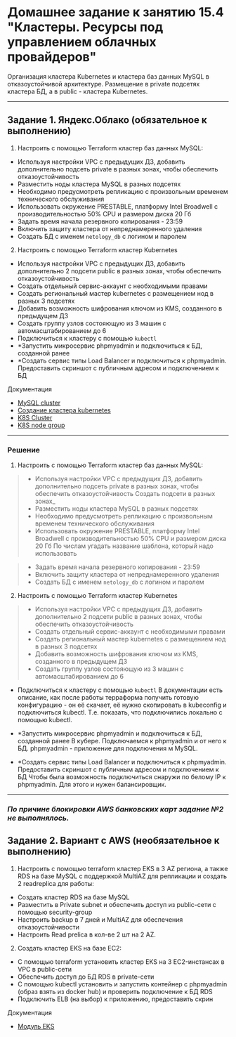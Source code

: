 # Домашнее задание к занятию 15.4 "Кластеры. Ресурсы под управлением облачных провайдеров"

Организация кластера Kubernetes и кластера баз данных MySQL в отказоустойчивой архитектуре.
Размещение в private подсетях кластера БД, а в public - кластера Kubernetes.

---

## Задание 1. Яндекс.Облако (обязательное к выполнению)

1. Настроить с помощью Terraform кластер баз данных MySQL:
- Используя настройки VPC с предыдущих ДЗ, добавить дополнительно подсеть private в разных зонах, чтобы обеспечить отказоустойчивость
- Разместить ноды кластера MySQL в разных подсетях
- Необходимо предусмотреть репликацию с произвольным временем технического обслуживания
- Использовать окружение PRESTABLE, платформу Intel Broadwell с производительностью 50% CPU и размером диска 20 Гб
- Задать время начала резервного копирования - 23:59
- Включить защиту кластера от непреднамеренного удаления
- Создать БД с именем `netology_db` с логином и паролем

2. Настроить с помощью Terraform кластер Kubernetes
- Используя настройки VPC с предыдущих ДЗ, добавить дополнительно 2 подсети public в разных зонах, чтобы обеспечить отказоустойчивость
- Создать отдельный сервис-аккаунт с необходимыми правами
- Создать региональный мастер kubernetes с размещением нод в разных 3 подсетях
- Добавить возможность шифрования ключом из KMS, созданного в предыдущем ДЗ
- Создать группу узлов состояющую из 3 машин с автомасштабированием до 6
- Подключиться к кластеру с помощью `kubectl`
- *Запустить микросервис phpmyadmin и подключиться к БД, созданной ранее
- *Создать сервис типы Load Balancer и подключиться к phpmyadmin. Предоставить скриншот с публичным адресом и подключением к БД

Документация
- [MySQL cluster](https://registry.terraform.io/providers/yandex-cloud/yandex/latest/docs/resources/mdb_mysql_cluster)
- [Создание кластера kubernetes](https://cloud.yandex.ru/docs/managed-kubernetes/operations/kubernetes-cluster/kubernetes-cluster-create)
- [K8S Cluster](https://registry.terraform.io/providers/yandex-cloud/yandex/latest/docs/resources/kubernetes_cluster)
- [K8S node group](https://registry.terraform.io/providers/yandex-cloud/yandex/latest/docs/resources/kubernetes_node_group)


--- 

### Решение

1. Настроить с помощью Terraform кластер баз данных MySQL:
> - Используя настройки VPC с предыдущих ДЗ, добавить дополнительно подсеть private в разных зонах, чтобы обеспечить отказоустойчивость
> Создать подсети в разных зонах_
> - Разместить ноды кластера MySQL в разных подсетях
> - Необходимо предусмотреть репликацию с произвольным временем технического обслуживания
>- Использовать окружение PRESTABLE, платформу Intel Broadwell с производительностью 50% CPU и размером диска 20 Гб
> По числам угадать название шаблона, который надо использовать

> - Задать время начала резервного копирования - 23:59
> - Включить защиту кластера от непреднамеренного удаления
> - Создать БД с именем `netology_db` с логином и паролем

2. Настроить с помощью Terraform кластер Kubernetes
> - Используя настройки VPC с предыдущих ДЗ, добавить дополнительно 2 подсети public в разных зонах, чтобы обеспечить отказоустойчивость
> - Создать отдельный сервис-аккаунт с необходимыми правами
> - Создать региональный мастер kubernetes с размещением нод в разных 3 подсетях
> - Добавить возможность шифрования ключом из KMS, созданного в предыдущем ДЗ
> - Создать группу узлов состояющую из 3 машин с автомасштабированием до 6
- Подключиться к кластеру с помощью `kubectl`
В документации есть описание, как после работы терраформа получить готовую конфигурацию - он её скачает, её нужно скопировать в kubeconfig 
и подключиться kubectl. Т.е. показать, что подключились локально с помощью kubectl.

- *Запустить микросервис phpmyadmin и подключиться к БД, созданной ранее
В кубере. Подключаемся к phpmyadmin и от него к БД.
phpmyadmin - приложение для подключения м MySQL.
 
- *Создать сервис типы Load Balancer и подключиться к phpmyadmin. Предоставить скриншот с публичным адресом и подключением к БД
Чтобы была возможность подключиться снаружи по белому IP к phpmyadmin. Для этого и нужен балансировщик.

---

### _По причине блокировки AWS банковских карт задание №2 не выполнялось._

## Задание 2. Вариант с AWS (необязательное к выполнению)

1. Настроить с помощью terraform кластер EKS в 3 AZ региона, а также RDS на базе MySQL с поддержкой MultiAZ для репликации и создать 2 readreplica для работы:
- Создать кластер RDS на базе MySQL
- Разместить в Private subnet и обеспечить доступ из public-сети c помощью security-group
- Настроить backup в 7 дней и MultiAZ для обеспечения отказоустойчивости
- Настроить Read prelica в кол-ве 2 шт на 2 AZ.

2. Создать кластер EKS на базе EC2:
- С помощью terraform установить кластер EKS на 3 EC2-инстансах в VPC в public-сети
- Обеспечить доступ до БД RDS в private-сети
- С помощью kubectl установить и запустить контейнер с phpmyadmin (образ взять из docker hub) и проверить подключение к БД RDS
- Подключить ELB (на выбор) к приложению, предоставить скрин

Документация
- [Модуль EKS](https://learn.hashicorp.com/tutorials/terraform/eks)
